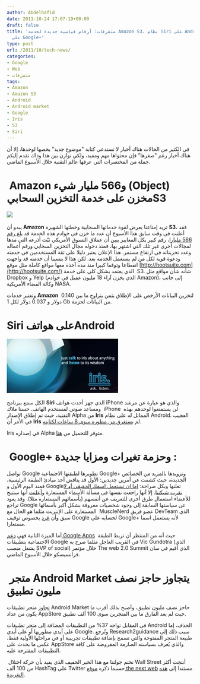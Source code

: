 ```yaml
---
author: Abdelhafid
date: 2011-10-24 17:07:19+00:00
draft: false
title: 'متفرقات: أرقام قياسية جديدة لخدمة Amazon S3، نظام Siri على Android وخواص جديدة
  على Google+'
type: post
url: /2011/10/tech-news/
categories:
- Google
- Web
- متفرقات
tags:
- Amazon
- Amazon S3
- Android
- Android market
- Google
- Iris
- S3
- Siri
---
```


في الكثير من الحالات هناك أخبار لا تستدعي كتابة "موضوع جديد" يخصها لوحدها، إلا أن هناك أخبار رغم "صغرها" فإن محتواها مهم ومفيد، ولكي نوازن بين هذا وذاك نقدم إليكم جملة من المختصرات التي عرفها عالم التقنية خلال الأسبوع الماضي.





#  Amazon و566 مليار شيء (Object) مخزن على خدمة التخزين السحابيS3


[![](https://www.it-scoop.com/wp-content/uploads/2011/10/amazon-web-services-S3.png)
](https://www.it-scoop.com/wp-content/uploads/2011/10/amazon-web-services-S3.png)[
](https://www.it-scoop.com/wp-content/uploads/2011/10/amazon-web-services-S3.png)


يبدو أن **Amazon** تريد إمتاعنا بعرض لقوة خدماتها السحابية وخطتها الشهيرة **S3**، فقد أعلنت في وقت سابق هذا الأسبوع أن عدد ما خزن في خوادم هذه الخدمة قد [بلغ رقم 566 مليارا](http://thenextweb.com/apps/2011/10/19/amazon-announces-566-billion-objects-stored-on-s3-service/)، رقم كبير بكل المعايير يبين أن عملاق التسوق الأمريكي ثبّت أذرعه التي مدها لمجالات أخرى غير تلك التي اشتهر بها، فمنذ دخوله مجال التخزين السحابي ورقم أعماله وعدد تخزيناته في ارتفاع مستمر. هذا الإعلان يعتبر دليلا على ثقة المستخدمين في خدمته ودعوة قوية لكل من لم يستعمل الخدمة بعد. لكن هذا لا ينسينا أن خدمته قد واجهت انقطاعا وتوقفا كبيرا منذ مدة آخذة معها مواقع كاملة مثل موقع [http://hootsuite.com](http://hootsuite.com/) الذي يعتمد بشكل كلي على خدمة  S3. شأنه شأن مواقع مثل  Dropbox و Yelp (الذي يخزن آراء 18 مليون عميل في خوادم Amazon)، إلى جانب وكالة الفضاء الأمريكية NASA.




وتعتبر خدمات **Amazon** لتخزين البيانات الأرخص على الإطلاق بثمن يتراوح ما بين 0.140  دولار و 0.037 دولار لكل 1 Gb من البيانات لحزمة.




<!-- more -->





# Siri على هواتفAndroid


[![](iris-android-app-300x146.jpg)
](https://www.it-scoop.com/wp-content/uploads/2011/10/iris-android-app.jpg)


الكل سمع ببرنامج **Siri** الذي جهز أحدث هواتف iPhone والذي هو عبارة عن مرشد ومساعد صوتي لمستخدم الهاتف. حسنا ملاك  iPhone  لن يستمتعوا لوحدهم بهذه التقنية، حيث تم إطلاق الإصدار Alpha من **Iris** المماثل له على نظام Android. العجيب في الأمر أن **Iris** لم [يستغرق من مطوره سوى 8 ساعات لكتابته](http://www.phonesreview.co.uk/2011/10/22/iphone-4s-siri-stop-reverse-for-android-iris/).




Iris في إصداره Alpha متوفر للتحميل من [هنا](https://market.android.com/details?id=com.dexetra.iris).





#  Google+ وحزمة تغيرات ومزايا جديدة :




تواصل Google تطويرها لطبقتها الاجتماعية Google+ وتزويدها بالمزيد من الخصائص الجديدة، حيث كشفت عن أمرين جديدين: الأول قد يناقض أحد مبادئ الطبقة الرئيسية، فمنذ اليوم الأول و Googleتعلنها وبكل صراحة: [إما ان تستعمل اسمك الحقيقي أو لا تقرب شبكتنا](../2011/07/google-real-names-requirement-profiles/). إلا أنها راجعت نفسها في مسألة الأسماء المستعارة و[أعلنت](http://mashable.com/2011/10/19/google-to-support-pseudonyms/) أنها ستتيح للأعضاء استعمال طرق أخرى للتعريف عن أنفسهم (بأسمائهم المستعارة مثلا). وقد يعود تراجع Google عن سياستها السابقة إلى وجود شخصيات معروفة بشكل أكبر بأسمائها المستعارة على الإنترنت مثلما هو الحال مع  MuscleNerd عضو فريق DevTeam الذي سبق وأن [غرد](http://twitter.com/#%21/MuscleNerd/status/95178450855411713) بخصوص توقيف Google لحسابه على Google+ لأنه يستعمل اسما مستعارا.




أما الميزة الثانية فهي [دعم Google Apps](http://mashable.com/2011/10/19/google-plus-google-apps/)  حيث أنه من المنتظر أن تربط الطبقة الاجتماعية بتطبيقات Google في القريب العاجل مثلما صرح به Vic Gundotra (الذي يشغل منصب SVP of social) خلال مؤتمر The web 2.0 Summit الذي أقيم في سان فرانسيسكو خلال الأسبوع الماضي.





#  متجر Android Market يتجاوز حاجز نصف مليون تطبيق




[تجاوز](http://www.research2guidance.com/android-market-reaches-half-a-million-successful-submissions/) متجر تطبيقات Android Market حاجز نصف مليون تطبيق، وأصبح بذلك أقرب ما يكون من عداد AppStore حيث لم يعد الفارق ما بين المتجرين سوى 100 ألف تطبيق.




في المقابل تواجه 37% من التطبيقات المضافة إلى متجر تطبيقات Android الحذف، إما على أيدي مطوريها أو على أيدي Google. وتُرجع Research2guidance سبب ذلك إلى طبيعة المتجر المفتوحة والتي تسمح بإضافة تطبيقات تجريبية أو في مراحلها الأولية فقط، عكس ما يحدث على AppStore والذي يُعرف بسياسته الصارمة المفروضة على كافة التطبيقات المقترحة عليه.




 نختم جولتنا مع هذا الخبر الخفيف الذي يفيد بأن حركة احتلال Wall Street أنتجت أكثر من 100 ألف HashTag على Twitter حسبما ذكره [موقع the next web](http://thenextweb.com/twitter/2011/10/21/over-100k-different-hashtags-have-been-used-to-discuss-occupy-wall-street/) مستندا إلى [هذه التغريدة](http://thenextweb.com/twitter/2011/10/21/over-100k-different-hashtags-have-been-used-to-discuss-occupy-wall-street/).



